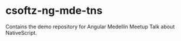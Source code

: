 # csoftz-ng-mde-tns
Contains the demo repository for Angular Medellín Meetup Talk about NativeScript.

